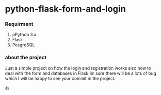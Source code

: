 # python-flask-form-and-login

### Requirment

1. pPython 3.x
2. Flask
3. PosgreSQL

### about the project
 Just a simple project on how the login and registration works also how to deal with the form and
databases in Flask Im sure there will be a lots of bug which I will be happy to see your commit in the project.


:+1:

